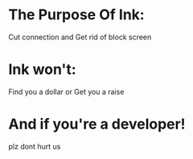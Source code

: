 # The Purpose Of Ink:

 Cut connection and Get rid of block screen

# Ink won't:
Find you a dollar or Get you a raise


# And if you're a developer!
plz dont hurt us
